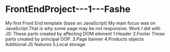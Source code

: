 # FrontEndProject---1---Fashe
My first Front End template (base on JavaScript)
My main focus was on JavaScript.That is why some page may be  not responsive.
Work I did with JS:
These parts created by affecting DOM element
1.Header
2.Footer
These parts created by principal OOP.
3.Page banner
4.Products objects
Additional JS features
5.Local storage

